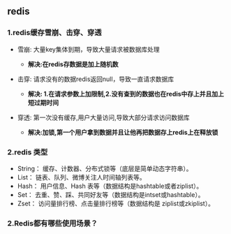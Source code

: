 ## redis

### 1.redis缓存雪崩、击穿、穿透

- 雪崩: 大量key集体到期，导致大量请求被数据库处理 
  - **解决:在redis存数据是加上随机数**

- 击穿: 请求没有的数据redis返回null，导致一直请求数据库
  -  **解决: 1.在请求参数上加限制,2.没有查到的数据也在redis中存上并且加上短过期时间**

- 穿透: 第一次没有缓存,用户大量访问,导致大部分请求访问数据库 
  - **解决:加锁,第一个用户拿到数据并且让他再把数据存上redis上在释放锁**

### 2.redis 类型

- String： 缓存、计数器、分布式锁等（底层是简单动态字符串）。
- List： 链表、队列、微博关注人时间轴列表等。
- Hash： 用户信息、Hash 表等（数据结构是hashtable或者ziplist）。
- Set： 去重、赞、踩、共同好友等（数据结构是intset或hashtable）。
- Zset： 访问量排行榜、点击量排行榜等（数据结构是 ziplist或zkiplist）。

### 2.Redis都有哪些使用场景？
